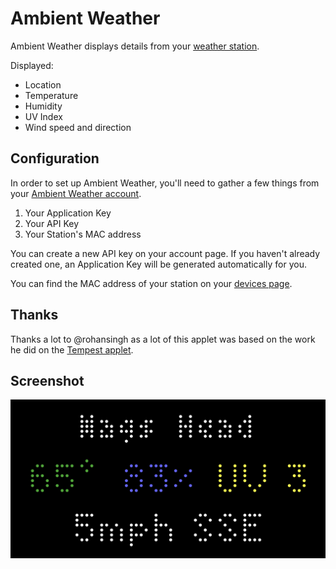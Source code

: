 # Ambient Weather

Ambient Weather displays details from your [weather station](https://ambientweather.com).

Displayed:

- Location
- Temperature
- Humidity
- UV Index
- Wind speed and direction

## Configuration

In order to set up Ambient Weather, you'll need to gather a few things from your [Ambient Weather account](https://ambientweather.net/account).

1. Your Application Key
1. Your API Key
1. Your Station's MAC address

You can create a new API key on your account page. If you haven't already created one, an Application Key will be generated automatically for you.

You can find the MAC address of your station on your [devices page](https://ambientweather.net/devices).

## Thanks

Thanks a lot to @rohansingh as a lot of this applet was based on the work he did on the [Tempest applet](../tempest/).

## Screenshot

![](screenshot.png)
